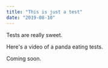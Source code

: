 ```yaml
---
title: "This is just a test"
date: "2019-08-10"
---
```


Tests are really sweet.

Here's a video of a panda eating tests.

Coming soon.
